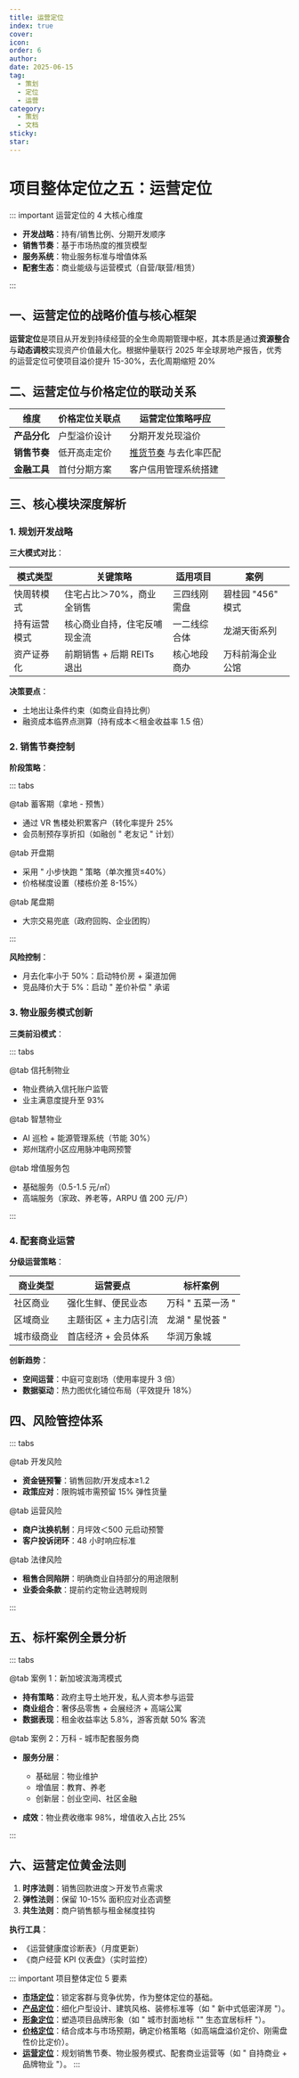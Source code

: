 ```yaml
---
title: 运营定位
index: true
cover: 
icon: 
order: 6
author: 
date: 2025-06-15
tag:
  - 策划
  - 定位
  - 运营
category:
  - 策划
  - 文档
sticky: 
star: 
---
```


# 项目整体定位之五：运营定位

::: important 运营定位的 4 大核心维度

- **开发战略**：持有/销售比例、分期开发顺序
- **销售节奏**：基于市场热度的推货模型
- **服务系统**：物业服务标准与增值体系
- **配套生态**：商业能级与运营模式（自营/联营/租赁）

:::

## 一、运营定位的战略价值与核心框架

**运营定位**是项目从开发到持续经营的全生命周期管理中枢，其本质是通过**资源整合**与**动态调校**实现资产价值最大化。根据仲量联行 2025 年全球房地产报告，优秀的运营定位可使项目溢价提升 15-30%，去化周期缩短 20%

## 二、运营定位与价格定位的联动关系

| 维度       | 价格定位关联点 | 运营定位策略呼应                          |
| -------- | ------- | --------------------------------- |
| **产品分化** | 户型溢价设计  | 分期开发兑现溢价                          |
| **销售节奏** | 低开高走定价  | [推货节奏](/guide/03-营销管理/推盘控制) 与去化率匹配 |
| **金融工具** | 首付分期方案  | 客户信用管理系统搭建                        |

## 三、核心模块深度解析

### 1. 规划开发战略

**三大模式对比**：

| 模式类型   | 关键策略               | 适用项目   | 案例           |
| ------ | ------------------ | ------ | ------------ |
| 快周转模式  | 住宅占比＞70%，商业全销售     | 三四线刚需盘 | 碧桂园 "456" 模式 |
| 持有运营模式 | 核心商业自持，住宅反哺现金流     | 一二线综合体 | 龙湖天街系列       |
| 资产证券化  | 前期销售 + 后期 REITs 退出 | 核心地段商办 | 万科前海企业公馆     |

**决策要点**：

- 土地出让条件约束（如商业自持比例）
- 融资成本临界点测算（持有成本＜租金收益率 1.5 倍）

### 2. 销售节奏控制

**阶段策略**：

::: tabs

@tab 蓄客期（拿地 - 预售）

- 通过 VR 售楼处积累客户（转化率提升 25% 
- 会员制预存享折扣（如融创 " 老友记 " 计划）

@tab 开盘期

- 采用 " 小步快跑 " 策略（单次推货≤40%）
- 价格梯度设置（楼栋价差 8-15%） 

@tab 尾盘期

- 大宗交易兜底（政府回购、企业团购）

:::

**风险控制**：

- 月去化率小于 50%：启动特价房 + 渠道加佣
- 竞品降价大于 5%：启动 " 差价补偿 " 承诺

### 3. 物业服务模式创新

**三类前沿模式**：

::: tabs

@tab 信托制物业

- 物业费纳入信托账户监管
- 业主满意度提升至 93% 

@tab 智慧物业

- AI 巡检 + 能源管理系统（节能 30%）
- 郑州瑞府小区应用脉冲电网预警

@tab 增值服务包

- 基础服务（0.5-1.5 元/㎡）
- 高端服务（家政、养老等，ARPU 值 200 元/户）

:::

### 4. 配套商业运营

**分级运营策略**：

| 商业类型  | 运营要点         | 标杆案例        |
| ----- | ------------ | ----------- |
| 社区商业  | 强化生鲜、便民业态    | 万科 " 五菜一汤 " |
| 区域商业  | 主题街区 + 主力店引流 | 龙湖 " 星悦荟 "  |
| 城市级商业 | 首店经济 + 会员体系  | 华润万象城       |

**创新趋势**：

- **空间运营**：中庭可变剧场（使用率提升 3 倍）
- **数据驱动**：热力图优化铺位布局（平效提升 18%）

## 四、风险管控体系

::: tabs

@tab 开发风险

- **资金链预警**：销售回款/开发成本≥1.2
- **政策应对**：限购城市需预留 15% 弹性货量

@tab 运营风险

- **商户汰换机制**：月坪效＜500 元启动预警 
- **客户投诉闭环**：48 小时响应标准 

@tab 法律风险

- **租售合同陷阱**：明确商业自持部分的用途限制
- **业委会条款**：提前约定物业选聘规则 

:::

## 五、标杆案例全景分析

::: tabs

@tab 案例 1：新加坡滨海湾模式

- **持有策略**：政府主导土地开发，私人资本参与运营
- **商业组合**：奢侈品零售 + 会展经济 + 高端公寓
- **数据表现**：租金收益率达 5.8%，游客贡献 50% 客流

@tab 案例 2：万科 - 城市配套服务商

- **服务分层**：
	- 基础层：物业维护
	- 增值层：教育、养老
	- 创新层：创业空间、社区金融
	
- **成效**：物业费收缴率 98%，增值收入占比 25%

:::

## 六、运营定位黄金法则

1. **时序法则**：销售回款进度＞开发节点需求
2. **弹性法则**：保留 10-15% 面积应对业态调整
3. **共生法则**：商户销售额与租金梯度挂钩 

**执行工具**：

- 《运营健康度诊断表》（月度更新）
- 《商户经营 KPI 仪表盘》（实时监控）

::: important 项目整体定位 5 要素

- **[市场定位](/guide/04-策划专题/市场定位)**：锁定客群与竞争优势，作为整体定位的基础。
- **[产品定位](/guide/04-策划专题/产品定位)**：细化户型设计、建筑风格、装修标准等（如 " 新中式低密洋房 "）。
- **[形象定位](/guide/04-策划专题/形象定位)**：塑造项目品牌形象（如 " 城市封面地标 "" 生态宜居标杆 "）。
- **[价格定位](/guide/04-策划专题/价格定位)**：结合成本与市场预期，确定价格策略（如高端盘溢价定价、刚需盘性价比定价）。
- **[运营定位](/guide/04-策划专题/运营定位)**：规划销售节奏、物业服务模式、配套商业运营等（如 " 自持商业 + 品牌物业 "）。
:::
